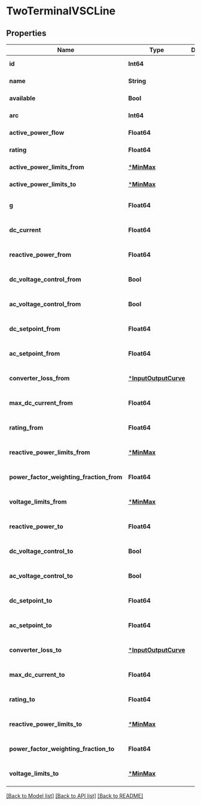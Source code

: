 # TwoTerminalVSCLine

## Properties

Name | Type | Description | Notes
------------ | ------------- | ------------- | -------------
**id** | **Int64** |  | [default to nothing]
**name** | **String** |  | [default to nothing]
**available** | **Bool** |  | [default to nothing]
**arc** | **Int64** |  | [default to nothing]
**active_power_flow** | **Float64** |  | [default to nothing]
**rating** | **Float64** |  | [default to nothing]
**active_power_limits_from** | [***MinMax**](MinMax.md) |  | [default to nothing]
**active_power_limits_to** | [***MinMax**](MinMax.md) |  | [default to nothing]
**g** | **Float64** |  | [optional] [default to 0.0]
**dc_current** | **Float64** |  | [optional] [default to 0.0]
**reactive_power_from** | **Float64** |  | [optional] [default to 0.0]
**dc_voltage_control_from** | **Bool** |  | [optional] [default to true]
**ac_voltage_control_from** | **Bool** |  | [optional] [default to true]
**dc_setpoint_from** | **Float64** |  | [optional] [default to 0.0]
**ac_setpoint_from** | **Float64** |  | [optional] [default to 1.0]
**converter_loss_from** | [***InputOutputCurve**](InputOutputCurve.md) |  | [optional] [default to nothing]
**max_dc_current_from** | **Float64** |  | [optional] [default to 100000000]
**rating_from** | **Float64** |  | [optional] [default to 100000000]
**reactive_power_limits_from** | [***MinMax**](MinMax.md) |  | [optional] [default to nothing]
**power_factor_weighting_fraction_from** | **Float64** |  | [optional] [default to 1.0]
**voltage_limits_from** | [***MinMax**](MinMax.md) |  | [optional] [default to nothing]
**reactive_power_to** | **Float64** |  | [optional] [default to 0.0]
**dc_voltage_control_to** | **Bool** |  | [optional] [default to true]
**ac_voltage_control_to** | **Bool** |  | [optional] [default to true]
**dc_setpoint_to** | **Float64** |  | [optional] [default to 0.0]
**ac_setpoint_to** | **Float64** |  | [optional] [default to 1.0]
**converter_loss_to** | [***InputOutputCurve**](InputOutputCurve.md) |  | [optional] [default to nothing]
**max_dc_current_to** | **Float64** |  | [optional] [default to 100000000]
**rating_to** | **Float64** |  | [optional] [default to 100000000]
**reactive_power_limits_to** | [***MinMax**](MinMax.md) |  | [optional] [default to nothing]
**power_factor_weighting_fraction_to** | **Float64** |  | [optional] [default to 1.0]
**voltage_limits_to** | [***MinMax**](MinMax.md) |  | [optional] [default to nothing]

[[Back to Model list]](../README.md#models) [[Back to API list]](../README.md#api-endpoints) [[Back to README]](../README.md)
